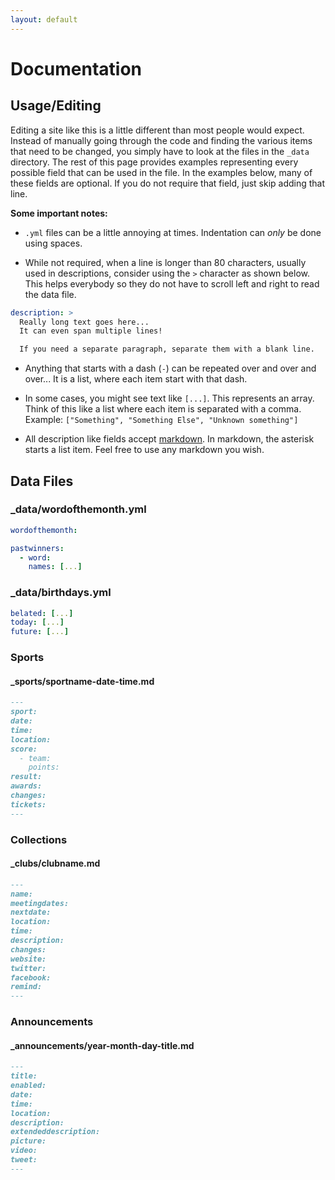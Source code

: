 ```yaml
---
layout: default
---
```


# Documentation

## Usage/Editing

Editing a site like this is a little different than most people would expect.
Instead of manually going through the code and finding the various items that 
need to be changed, you simply have to look at the files in the `_data` 
directory. The rest of this page provides examples representing every possible 
field that can be used in the file. In the examples below, many of these fields 
are optional. If you do not require that field, just skip adding that line.

**Some important notes:** 

* `.yml` files can be a little annoying at times. Indentation can _only_ be done 
using spaces. 

* While not required, when a line is longer than 80 characters, 
usually used in descriptions, consider using the `>` character as shown below.
This helps everybody so they do not have to scroll left and right to read the 
data file.

```yml
description: >
  Really long text goes here...
  It can even span multiple lines!

  If you need a separate paragraph, separate them with a blank line.
```

* Anything that starts with a dash (`-`) can be repeated over and over and over...
It is a list, where each item start with that dash.

* In some cases, you might see text like `[...]`.
This represents an array. Think of this like a list where each item is separated with 
a comma. Example: `["Something", "Something Else", "Unknown something"]`

* All description like fields accept 
[markdown](https://help.github.com/articles/basic-writing-and-formatting-syntax/).
In markdown, the asterisk starts a list item. Feel free to use any markdown you wish.

## Data Files

### _data/wordofthemonth.yml

```yml
wordofthemonth: 

pastwinners:
  - word: 
    names: [...]
```

### _data/birthdays.yml

```yml
belated: [...]
today: [...]
future: [...]
```

### Sports

#### _sports/sportname-date-time.md

```md
---
sport:
date: 
time: 
location: 
score:
  - team: 
    points: 
result: 
awards: 
changes: 
tickets: 
---
```

### Collections

#### _clubs/clubname.md

```md
---
name: 
meetingdates: 
nextdate: 
location: 
time: 
description: 
changes: 
website:
twitter:
facebook:
remind:
---
```

### Announcements

#### _announcements/year-month-day-title.md

```md
---
title: 
enabled: 
date: 
time: 
location: 
description: 
extendeddescription: 
picture: 
video: 
tweet: 
---
```

